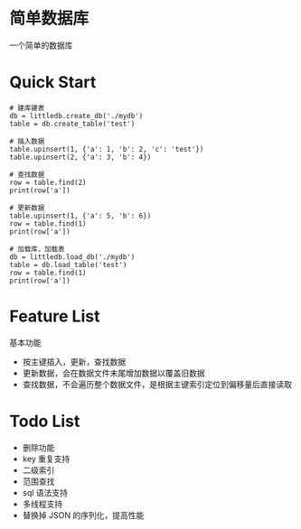 # 简单数据库

一个简单的数据库

# Quick Start

    # 建库建表
    db = littledb.create_db('./mydb')
    table = db.create_table('test')

    # 插入数据
    table.upinsert(1, {'a': 1, 'b': 2, 'c': 'test'})
    table.upinsert(2, {'a': 3, 'b': 4})

    # 查找数据
    row = table.find(2)
    print(row['a'])

    # 更新数据
    table.upinsert(1, {'a': 5, 'b': 6})
    row = table.find(1)
    print(row['a'])

    # 加载库，加载表
    db = littledb.load_db('./mydb')
    table = db.load_table('test')
    row = table.find(1)
    print(row['a'])

# Feature List

基本功能

- 按主键插入，更新，查找数据
- 更新数据，会在数据文件末尾增加数据以覆盖旧数据
- 查找数据，不会遍历整个数据文件，是根据主键索引定位到偏移量后直接读取

# Todo List 

- 删除功能
- key 重复支持 
- 二级索引
- 范围查找
- sql 语法支持
- 多线程支持
- 替换掉 JSON 的序列化，提高性能
